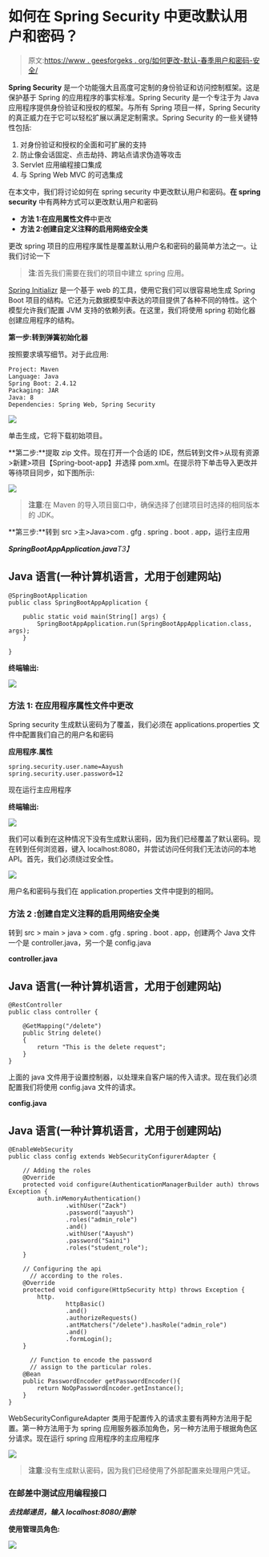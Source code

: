 # 如何在 Spring Security 中更改默认用户和密码？

> 原文:[https://www . geesforgeks . org/如何更改-默认-春季用户和密码-安全/](https://www.geeksforgeeks.org/how-to-change-default-user-and-password-in-spring-security/)

**Spring Security** 是一个功能强大且高度可定制的身份验证和访问控制框架。这是保护基于 Spring 的应用程序的事实标准。Spring Security 是一个专注于为 Java 应用程序提供身份验证和授权的框架。与所有 Spring 项目一样，Spring Security 的真正威力在于它可以轻松扩展以满足定制需求。Spring Security 的一些关键特性包括:

1.  对身份验证和授权的全面和可扩展的支持
2.  防止像会话固定、点击劫持、跨站点请求伪造等攻击
3.  Servlet 应用编程接口集成
4.  与 Spring Web MVC 的可选集成

在本文中，我们将讨论如何在 spring security 中更改默认用户和密码。**在 spring security** 中有两种方式可以更改默认用户和密码

*   **方法 1:在应用属性文件**中更改
*   **方法 2:创建自定义注释的启用网络安全类**

更改 spring 项目的应用程序属性是覆盖默认用户名和密码的最简单方法之一。让我们讨论一下

> **注**:首先我们需要在我们的项目中建立 spring 应用。

[Spring Initializr](https://www.geeksforgeeks.org/spring-initializr/) 是一个基于 web 的工具，使用它我们可以很容易地生成 Spring Boot 项目的结构。它还为元数据模型中表达的项目提供了各种不同的特性。这个模型允许我们配置 JVM 支持的依赖列表。在这里，我们将使用 spring 初始化器创建应用程序的结构。

**第一步:转到弹簧初始化器**

按照要求填写细节。对于此应用:

```
Project: Maven
Language: Java
Spring Boot: 2.4.12
Packaging: JAR
Java: 8
Dependencies: Spring Web, Spring Security
```

![](img/56491d5b07a7b31cc96ea9c9aeadbeef.png)

单击生成，它将下载初始项目。

**第二步:**提取 zip 文件。现在打开一个合适的 IDE，然后转到文件>从现有资源>新建>项目【Spring-boot-app】并选择 pom.xml。在提示符下单击导入更改并等待项目同步，如下图所示:

![](img/938bf65050c80f1ce86dbf17ba3d2b23.png)

> **注意**:在 Maven 的导入项目窗口中，确保选择了创建项目时选择的相同版本的 JDK。

**第三步:**转到 src >主>Java>com . gfg . spring . boot . app，运行主应用

***SpringBootAppApplication.java**T3】*

## Java 语言(一种计算机语言，尤用于创建网站)

```
@SpringBootApplication
public class SpringBootAppApplication {

    public static void main(String[] args) {
        SpringBootAppApplication.run(SpringBootAppApplication.class, args);
    }

}
```

**终端输出:**

![](img/0ec3695cf9d92adc22168a47409dbb76.png)

### **方法 1:** 在应用程序属性文件中更改

Spring security 生成默认密码为了覆盖，我们必须在 applications.properties 文件中配置我们自己的用户名和密码

**应用程序.属性**

```
spring.security.user.name=Aayush
spring.security.user.password=12
```

现在运行主应用程序

**终端输出:**

![](img/b7e9f1469a255a11c0893d277e5ec87b.png)

我们可以看到在这种情况下没有生成默认密码，因为我们已经覆盖了默认密码。现在转到任何浏览器，键入 localhost:8080，并尝试访问任何我们无法访问的本地 API。首先，我们必须绕过安全性。

![](img/b4b1ab3edd70133c5484a6fef5641f0e.png)

用户名和密码与我们在 application.properties 文件中提到的相同。

### **方法 2** :创建自定义注释的启用网络安全类

转到 src > main > java > com . gfg . spring . boot . app，创建两个 Java 文件一个是 controller.java，另一个是 config.java

**controller.java**

## Java 语言(一种计算机语言，尤用于创建网站)

```
@RestController
public class controller {

    @GetMapping("/delete") 
    public String delete()
    {
        return "This is the delete request";
    }
}
```

上面的 java 文件用于设置控制器，以处理来自客户端的传入请求。现在我们必须配置我们将使用 config.java 文件的请求。

**config.java**

## Java 语言(一种计算机语言，尤用于创建网站)

```
@EnableWebSecurity
public class config extends WebSecurityConfigurerAdapter {

    // Adding the roles
    @Override
    protected void configure(AuthenticationManagerBuilder auth) throws Exception {
        auth.inMemoryAuthentication()
                .withUser("Zack")
                .password("aayush")
                .roles("admin_role")
                .and()
                .withUser("Aayush")
                .password("Saini")
                .roles("student_role");
    }

    // Configuring the api 
      // according to the roles.
    @Override
    protected void configure(HttpSecurity http) throws Exception {
        http.
                httpBasic()
                .and()
                .authorizeRequests()
                .antMatchers("/delete").hasRole("admin_role")
                .and()
                .formLogin();
    }

      // Function to encode the password
      // assign to the particular roles.
    @Bean
    public PasswordEncoder getPasswordEncoder(){
        return NoOpPasswordEncoder.getInstance();
    }
}
```

WebSecurityConfigureAdapter 类用于配置传入的请求主要有两种方法用于配置。第一种方法用于为 spring 应用服务器添加角色，另一种方法用于根据角色区分请求。现在运行 spring 应用程序的主应用程序

![](img/093e5180d109d63d4fd76cdf5ca54c15.png)

> **注意**:没有生成默认密码，因为我们已经使用了外部配置来处理用户凭证。

### 在邮差中测试应用编程接口

***去找邮递员，输入 localhost:8080/删除***

**使用管理员角色:**

![](img/80567fab494dc4b8bc10981bac926660.png)